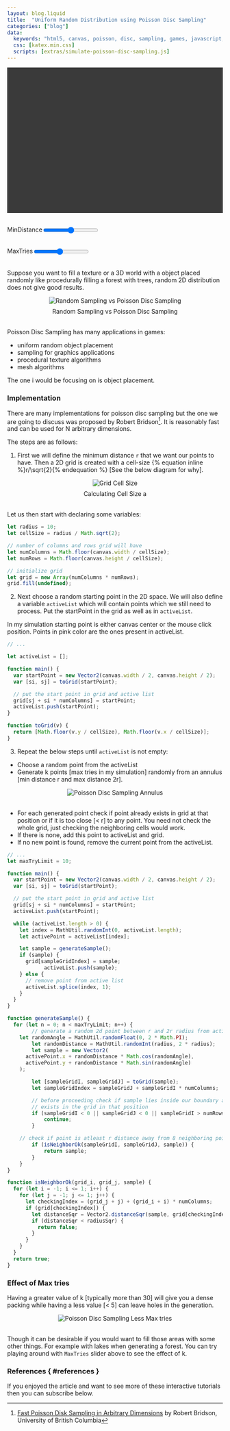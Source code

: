 ```yaml
---
layout: blog.liquid
title:  "Uniform Random Distribution using Poisson Disc Sampling"
categories: ["blog"]
data:
  keywords: "html5, canvas, poisson, disc, sampling, games, javascript, tutorial"
  css: [katex.min.css]
  scripts: [extras/simulate-poisson-disc-sampling.js]
---
```


<div id="canvas-container">
  <canvas id="canvas" height=500 width=740></canvas>

  <div id="controls-container">
    <div class="slider-container">
      <label for="myRadius">MinDistance</label>
      <input type="range" min="5" max="25" class="slider" id="myRadius">
    </div>
    <div class="slider-container">
      <label for="myMaxTries">MaxTries</label>
      <input type="range" min="1" max="20" value="10" class="slider" id="myMaxTries">
    </div>
  </div>
</div>

<style>
  canvas {
    background: #3a3a3a;
    display: block;
    margin: auto;
    cursor: pointer;
    -webkit-tap-highlight-color: transparent;
  }

  .slider-container {
    display: flex;
    margin-top: 30px;
  }

  @media only screen and (max-width: 740px) {
    canvas {
      width: calc(100vw - 2em);
    }

    #canvas-container {
      width: calc(100vw - 2em);
    }
  }
</style>

<br>

Suppose you want to fill a texture or a 3D world with a object placed randomly like procedurally filling a forest with trees, random 2D distribution does not give good results.

<div style="text-align:center">
  <img src="/assets/images/2022-01/random-sampling-vs-poisson-sampling.webp" alt="Random Sampling vs Poisson Disc Sampling"></img>
  <div style="margin-top: 8px;">Random Sampling  vs  Poisson Disc Sampling</div>
</div>
<br>

Poisson Disc Sampling has many applications in games:

- uniform random object placement
- sampling for graphics applications
- procedural texture algorithms
- mesh algorithms

The one i would be focusing on is object placement.

### Implementation

There are many implementations for poisson disc sampling but the one we are going to discuss was proposed by Robert Bridson[^robert]. It is reasonably fast and can be used for N arbitrary dimensions.

The steps are as follows:

1. First we will define the minimum distance `r` that we want our points to have. Then a 2D grid is created with a cell-size {% equation inline %}r/\sqrt{2}{% endequation %} [See the below diagram for why].

<div style="text-align:center">
  <img src="/assets/images/2022-01/grid-cell-size.jpg" alt="Grid Cell Size"></img>
  <div style="margin-top: 8px;">Calculating Cell Size a</div>
</div>
<br>

Let us then start with declaring some variables:
```js
let radius = 10;
let cellSize = radius / Math.sqrt(2);

// number of columns and rows grid will have
let numColumns = Math.floor(canvas.width / cellSize);
let numRows = Math.floor(canvas.height / cellSize);

// initialize grid
let grid = new Array(numColumns * numRows);
grid.fill(undefined);
```

2. Next choose a random starting point in the 2D space. We will also define a variable `activeList` which will contain points which we still need to process. Put the startPoint in the grid as well as in `activeList`.

In my simulation starting point is either canvas center or the mouse click position. Points in pink color are the ones present in activeList.

```js
// ...

let activeList = [];

function main() {
  var startPoint = new Vector2(canvas.width / 2, canvas.height / 2);
  var [si, sj] = toGrid(startPoint);

  // put the start point in grid and active list
  grid[sj + si * numColumns] = startPoint;
  activeList.push(startPoint);
}

function toGrid(v) {
  return [Math.floor(v.y / cellSize), Math.floor(v.x / cellSize)];
}
```

3. Repeat the below steps until `activeList` is not empty:
- Choose a random point from the activeList
- Generate k points [max tries in my simulation] randomly from an annulus [min distance r and max distance 2r].

<div style="text-align:center">
  <img src="/assets/images/2022-01/sampling-annulus.jpg" alt="Poisson Disc Sampling Annulus"></img>
</div>
<br>

- For each generated point check if point already exists in grid at that position or if it is too close [< r] to any point. You need not check the whole grid, just checking the neighboring cells would work.
- If there is none, add this point to activeList and grid.
- If no new point is found, remove the current point from the activeList.

```js
// ...
let maxTryLimit = 10;

function main() {
  var startPoint = new Vector2(canvas.width / 2, canvas.height / 2);
  var [si, sj] = toGrid(startPoint);

  // put the start point in grid and active list
  grid[sj + si * numColumns] = startPoint;
  activeList.push(startPoint);

  while (activeList.length > 0) {
    let index = MathUtil.randomInt(0, activeList.length);
    let activePoint = activeList[index];

    let sample = generateSample();
    if (sample) {
      grid[sampleGridIndex] = sample;
			activeList.push(sample);
    } else {
      // remove point from active list
      activeList.splice(index, 1);
    }
  }
}

function generateSample() {
  for (let n = 0; n < maxTryLimit; n++) {
		// generate a random 2d point between r and 2r radius from active point
    let randomAngle = MathUtil.randomFloat(0, 2 * Math.PI);
		let randomDistance = MathUtil.randomInt(radius, 2 * radius);
		let sample = new Vector2(
      activePoint.x + randomDistance * Math.cos(randomAngle),
      activePoint.y + randomDistance * Math.sin(randomAngle)
    );

		let [sampleGridI, sampleGridJ] = toGrid(sample);
		let sampleGridIndex = sampleGridJ + sampleGridI * numColumns;

		// before proceeding check if sample lies inside our boundary and no sample already
		// exists in the grid in that position
		if (sampleGridI < 0 || sampleGridJ < 0 || sampleGridI > numRows || sampleGridJ > numColumns || grid[sampleGridIndex]) {
			continue;
		}

    // check if point is atleast r distance away from 8 neighboring points
		if (isNeighborOk(sampleGridI, sampleGridJ, sample)) {
			return sample;
		}
	}
}

function isNeighborOk(grid_i, grid_j, sample) {
  for (let i = -1; i <= 1; i++) {
    for (let j = -1; j <= 1; j++) {
      let checkingIndex = (grid_j + j) + (grid_i + i) * numColumns;
      if (grid[checkingIndex]) {
        let distanceSqr = Vector2.distanceSqr(sample, grid[checkingIndex]);
        if (distanceSqr < radiusSqr) {
          return false;
        }
      }
    }
  }
  return true;
}
```

### Effect of Max tries

Having a greater value of k [typically more than 30] will give you a dense packing while having a less value [< 5] can leave holes in the generation.

<div style="text-align:center">
  <img src="/assets/images/2022-01/sampling-less-k.jpg" alt="Poisson Disc Sampling Less Max tries"></img>
</div>
<br>

Though it can be desirable if you would want to fill those areas with some other things. For example with lakes when generating a forest. You can try playing around with `MaxTries` slider above to see the effect of k.

### References { #references }

[^robert]:  [Fast Poisson Disk Sampling in Arbitrary Dimensions](https://www.cs.ubc.ca/~rbridson/docs/bridson-siggraph07-poissondisk.pdf) by Robert Bridson, University of British Columbia

[^wikipedia]: [Wikipedia](https://en.wikipedia.org/wiki/Supersampling#Poisson_disk)

If you enjoyed the article and want to see more of these interactive tutorials then you can subscribe below.
